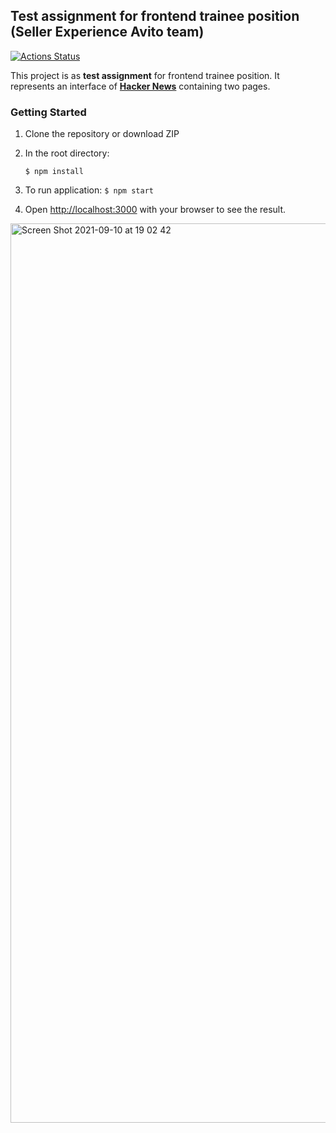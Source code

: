 ## Test assignment for frontend trainee position (Seller Experience Avito team)
[![Actions Status](https://github.com/danilaprokoshev/fsx-frontend-trainee-assignment/workflows/CI/badge.svg)](https://github.com/danilaprokoshev/sx-frontend-trainee-assignment/actions)

This project is as **test assignment** for frontend trainee position. It represents an interface of [**Hacker News**](https://news.ycombinator.com/news) containing two pages.

### Getting Started

1. Clone the repository or download ZIP
2. In the root directory:

   ```$ npm install```

3. To run application: ```$ npm start```
4. Open [http://localhost:3000](http://localhost:3000) with your browser to see the result.

<img width="1439" alt="Screen Shot 2021-09-10 at 19 02 42" src="https://user-images.githubusercontent.com/47382770/132883475-c299a931-d857-4b52-b8c4-4b42ea6f9ba1.png">
